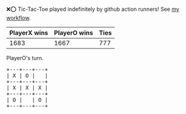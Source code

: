 :x::o: Tic-Tac-Toe played indefinitely by github action runners! See [my workflow](.github/workflows/play.yaml).

|PlayerX wins|PlayerO wins|Ties|
|-|-|-|
|1683|1667|777|

PlayerO's turn.

<pre>
+---+---+---+
| X | O |   |
+---+---+---+
| X | X | X |
+---+---+---+
| O |   | O |
+---+---+---+
</pre>